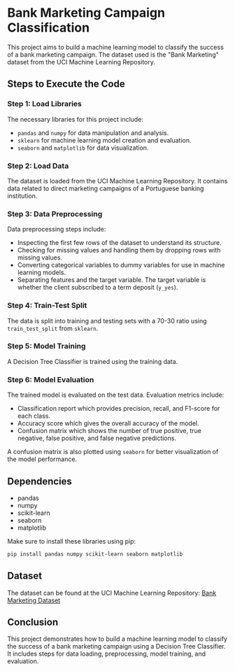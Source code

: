 # Bank Marketing Campaign Classification

This project aims to build a machine learning model to classify the success of a bank marketing campaign. The dataset used is the "Bank Marketing" dataset from the UCI Machine Learning Repository.

## Steps to Execute the Code

### Step 1: Load Libraries
The necessary libraries for this project include:
- `pandas` and `numpy` for data manipulation and analysis.
- `sklearn` for machine learning model creation and evaluation.
- `seaborn` and `matplotlib` for data visualization.

### Step 2: Load Data
The dataset is loaded from the UCI Machine Learning Repository. It contains data related to direct marketing campaigns of a Portuguese banking institution.

### Step 3: Data Preprocessing
Data preprocessing steps include:
- Inspecting the first few rows of the dataset to understand its structure.
- Checking for missing values and handling them by dropping rows with missing values.
- Converting categorical variables to dummy variables for use in machine learning models.
- Separating features and the target variable. The target variable is whether the client subscribed to a term deposit (`y_yes`).

### Step 4: Train-Test Split
The data is split into training and testing sets with a 70-30 ratio using `train_test_split` from `sklearn`.

### Step 5: Model Training
A Decision Tree Classifier is trained using the training data.

### Step 6: Model Evaluation
The trained model is evaluated on the test data. Evaluation metrics include:
- Classification report which provides precision, recall, and F1-score for each class.
- Accuracy score which gives the overall accuracy of the model.
- Confusion matrix which shows the number of true positive, true negative, false positive, and false negative predictions.

A confusion matrix is also plotted using `seaborn` for better visualization of the model performance.

## Dependencies
- pandas
- numpy
- scikit-learn
- seaborn
- matplotlib

Make sure to install these libraries using pip:
```bash
pip install pandas numpy scikit-learn seaborn matplotlib
```

## Dataset
The dataset can be found at the UCI Machine Learning Repository: [Bank Marketing Dataset](https://archive.ics.uci.edu/ml/datasets/Bank+Marketing)

## Conclusion
This project demonstrates how to build a machine learning model to classify the success of a bank marketing campaign using a Decision Tree Classifier. It includes steps for data loading, preprocessing, model training, and evaluation.
